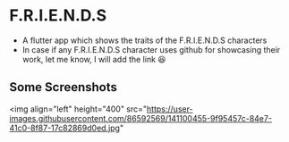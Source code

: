 # F.R.I.E.N.D.S

- A flutter app which shows the traits of the F.R.I.E.N.D.S characters
- In case if any F.R.I.E.N.D.S character uses github for showcasing their work, let me know, I will add the link :laughing:


## Some Screenshots
<img align="left" height="400" src="https://user-images.githubusercontent.com/86592569/141100455-9f95457c-84e7-41c0-8f87-17c82869d0ed.jpg"
